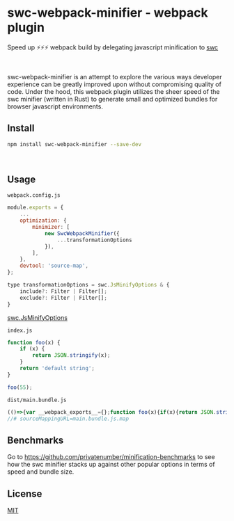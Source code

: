 # swc-webpack-minifier - webpack plugin

Speed up ⚡⚡⚡ webpack build by delegating javascript minification to [swc](https://swc.rs/)

<br>

swc-webpack-minifier is an attempt to explore the various ways developer experience can be greatly improved upon without compromising quality of code. Under the hood, this webpack plugin utilizes the sheer speed of the swc minifier (written in Rust) to generate small and optimized bundles for browser javascript environments.

## Install

```bash
npm install swc-webpack-minifier --save-dev
```

<br>

## Usage

`webpack.config.js`

```js
module.exports = {
	...
	optimization: {
		minimizer: [
			new SwcWebpackMinifier({
				...transformationOptions
			}),
		],
	},
	devtool: 'source-map',
};
```

```js
type transformationOptions = swc.JsMinifyOptions & {
	include?: Filter | Filter[];
	exclude?: Filter | Filter[];
}
```
[swc.JsMinifyOptions](https://swc.rs/docs/configuration/minification)

`index.js`

```js
function foo(x) {
	if (x) {
		return JSON.stringify(x);
	}
	return 'default string';
}

foo(55);
```

`dist/main.bundle.js`

```js
(()=>{var __webpack_exports__={};function foo(x){if(x){return JSON.stringify(x)}return"default string"}foo(55)})()
//# sourceMappingURL=main.bundle.js.map
```

## Benchmarks

Go to https://github.com/privatenumber/minification-benchmarks to see how the swc minifier stacks up against other popular options in terms of speed and bundle size.

## License

[MIT](https://choosealicense.com/licenses/mit/)
